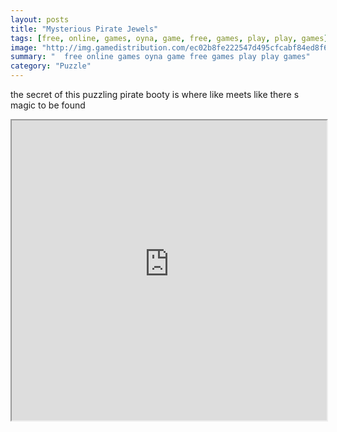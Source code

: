```yaml
---
layout: posts
title: "Mysterious Pirate Jewels"
tags: [free, online, games, oyna, game, free, games, play, play, games]
image: "http://img.gamedistribution.com/ec02b8fe222547d495cfcabf84ed8f68.jpg"
summary: "  free online games oyna game free games play play games"
category: "Puzzle"
---
```


the secret of this puzzling pirate booty is where like meets like there s magic to be found

<iframe width="100%" height="480px;" src="http://flash.gamedistribution.com?game=ec02b8fe222547d495cfcabf84ed8f68"></iframe>